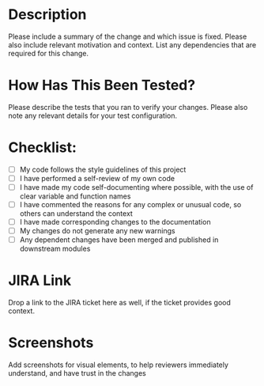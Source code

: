 # Description

Please include a summary of the change and which issue is fixed. Please also include relevant motivation and context. List any dependencies that are required for this change.


# How Has This Been Tested?

Please describe the tests that you ran to verify your changes. Please also note any relevant details for your test configuration.



# Checklist:

- [ ] My code follows the style guidelines of this project
- [ ] I have performed a self-review of my own code
- [ ] I have made my code self-documenting where possible, with the use of clear variable and function names
- [ ] I have commented the reasons for any complex or unusual code, so others can understand the context
- [ ] I have made corresponding changes to the documentation
- [ ] My changes do not generate any new warnings
- [ ] Any dependent changes have been merged and published in downstream modules

# JIRA Link

Drop a link to the JIRA ticket here as well, if the ticket provides good context.

# Screenshots

Add screenshots for visual elements, to help reviewers immediately understand, and have trust in the changes
